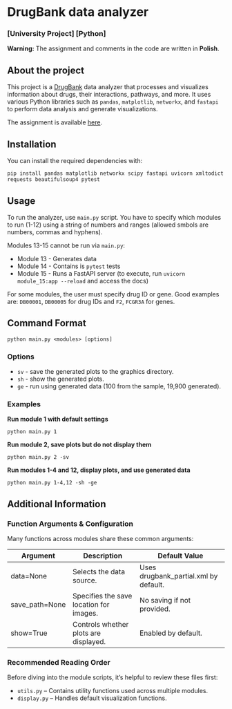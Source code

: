 # DrugBank data analyzer

### [University Project] [Python]

**Warning:** The assignment and comments in the code are written in **Polish**.

## About the project

This project is a [DrugBank](https://go.drugbank.com/) data analyzer that processes and visualizes information about drugs, their interactions, pathways, and more. It uses various Python libraries such as `pandas`, `matplotlib`, `networkx`, and `fastapi` to perform data analysis and generate visualizations.

The assignment is available [here](docs/assignment.pdf).

## Installation

You can install the required dependencies with:

`pip install pandas matplotlib networkx scipy fastapi uvicorn xmltodict requests beautifulsoup4 pytest`

## Usage

To run the analyzer, use `main.py` script. You have to specify which modules to run (1-12) using a string of numbers and ranges (allowed smbols are numbers, commas and hyphens).

Modules 13-15 cannot be run via `main.py`:
- Module 13 - Generates data
- Module 14 - Contains is `pytest` tests
- Module 15 - Runs a FastAPI server (to execute, run `uvicorn module_15:app --reload` and access the docs)

For some modules, the user must specify drug ID or gene. Good examples are: `DB00001`, `DB00005` for drug IDs and `F2`, `FCGR3A` for genes.

## Command Format

`python main.py <modules> [options]`

### Options

- `sv` - save the generated plots to the graphics directory.
- `sh` - show the generated plots.
- `ge` - run using generated data (100 from the sample, 19,900 generated).

### Examples

**Run module 1 with default settings**

`python main.py 1`

**Run module 2, save plots but do not display them**

`python main.py 2 -sv`

**Run modules 1-4 and 12, display plots, and use generated data**

`python main.py 1-4,12 -sh -ge`


## Additional Information

### Function Arguments & Configuration

Many functions across modules share these common arguments:

Argument        | Description                               | Default Value
| -             | -                                         | - |
data=None       | Selects the data source.                  | Uses drugbank_partial.xml by default. 
save_path=None  | Specifies the save location for images.	| No saving if not provided.
show=True	    | Controls whether plots are displayed.	    | Enabled by default.

### Recommended Reading Order

Before diving into the module scripts, it’s helpful to review these files first:

- `utils.py` – Contains utility functions used across multiple modules.
- `display.py` – Handles default visualization functions.
